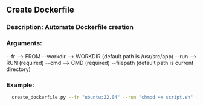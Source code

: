 ## Create Dockerfile

### Description: Automate Dockerfile creation

### Arguments:
--fr --> FROM
--workdir --> WORKDIR (default path is /usr/src/app)
--run --> RUN (required)
--cmd --> CMD (required)
--filepath (default path is current directory)

### Example:
  ```bash
    create_dockerfile.py --fr "ubuntu:22.04" --run "chmod +x script.sh" --copy "script.sh" --cmd "./script.sh"
  ```
